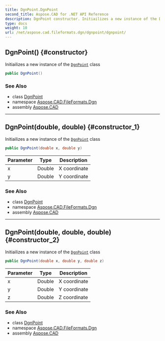 ```yaml
---
title: DgnPoint.DgnPoint
second_title: Aspose.CAD for .NET API Reference
description: DgnPoint constructor. Initiailizes a new instance of the DgnPoint class
type: docs
weight: 10
url: /net/aspose.cad.fileformats.dgn/dgnpoint/dgnpoint/
---
```

## DgnPoint() {#constructor}

Initiailizes a new instance of the [`DgnPoint`](../) class

```csharp
public DgnPoint()
```

### See Also

* class [DgnPoint](../)
* namespace [Aspose.CAD.FileFormats.Dgn](../../dgnpoint/)
* assembly [Aspose.CAD](../../../)

---

## DgnPoint(double, double) {#constructor_1}

Initiailizes a new instance of the [`DgnPoint`](../) class

```csharp
public DgnPoint(double x, double y)
```

| Parameter | Type | Description |
| --- | --- | --- |
| x | Double | X coordinate |
| y | Double | Y coordinate |

### See Also

* class [DgnPoint](../)
* namespace [Aspose.CAD.FileFormats.Dgn](../../dgnpoint/)
* assembly [Aspose.CAD](../../../)

---

## DgnPoint(double, double, double) {#constructor_2}

Initiailizes a new instance of the [`DgnPoint`](../) class

```csharp
public DgnPoint(double x, double y, double z)
```

| Parameter | Type | Description |
| --- | --- | --- |
| x | Double | X coordinate |
| y | Double | Y coordinate |
| z | Double | Z coordinate |

### See Also

* class [DgnPoint](../)
* namespace [Aspose.CAD.FileFormats.Dgn](../../dgnpoint/)
* assembly [Aspose.CAD](../../../)


